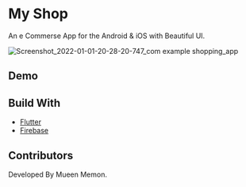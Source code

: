 # My Shop 

An e Commerse App for the Android & iOS with Beautiful UI.

![Screenshot_2022-01-01-20-28-20-747_com example shopping_app](https://user-images.githubusercontent.com/89274259/147854205-0ca37d34-845e-402c-9637-a58a040d19ae.jpg)

## Demo


## Build With
* [Flutter](https://flutter.dev/)
* [Firebase](https://firebase.google.com/)

## Contributors

Developed By Mueen Memon.
